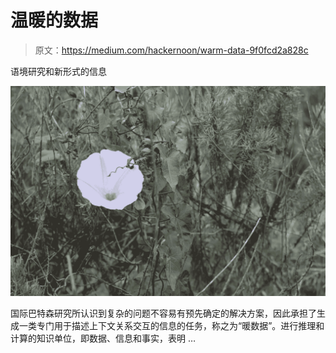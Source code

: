 # 温暖的数据

> 原文：<https://medium.com/hackernoon/warm-data-9f0fcd2a828c>

语境研究和新形式的信息

![](img/648d887686c143375d495ae1596317df.png)

国际巴特森研究所认识到复杂的问题不容易有预先确定的解决方案，因此承担了生成一类专门用于描述上下文关系交互的信息的任务，称之为“暖数据”。进行推理和计算的知识单位，即数据、信息和事实，表明 …